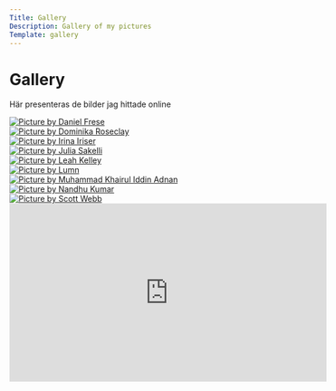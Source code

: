 ```yaml
---
Title: Gallery
Description: Gallery of my pictures
Template: gallery
---
```


Gallery
==========================

Här presenteras de bilder jag hittade online

<div class="gallerycontent">
    <a href="%assets_url%/img/pexels-daniel-frese.jpg" target="_blank">
        <picture>
            <source media="(max-width: 768px)" srcset="%assets_url%/img/pic11.jpg">
            <source media="(min-width: 769px)" srcset="%assets_url%/img/pic12.jpg">
            <img src="%assets_url%/img/pexels-daniel-frese.jpg" alt="Picture by Daniel Frese">
        </picture>
    </a>
</div>
<div class="gallerycontent">
    <a href="%assets_url%/img/pexels-dominika-roseclay.jpg" target="_blank">
        <picture>
            <source media="(max-width: 768px)" srcset="%assets_url%/img/pic21.jpg">
            <source media="(min-width: 769px)" srcset="%assets_url%/img/pic22.jpg">
            <img src="%assets_url%/img/pexels-dominika-roseclay.jpg" alt="Picture by Dominika Roseclay">
        </picture>
    </a>
</div>
<div class="gallerycontent">
    <a href="%assets_url%/img/pexels-irina-iriser.jpg" target="_blank">
        <picture>
            <source media="(max-width: 768px)" srcset="%assets_url%/img/pic31.jpg">
            <source media="(min-width: 769px)" srcset="%assets_url%/img/pic32.jpg">
            <img src="%assets_url%/img/pexels-irina-iriser.jpg" alt="Picture by Irina Iriser">
        </picture>
    </a>
</div>
<div class="gallerycontent">
    <a href="%assets_url%/img/pexels-julia-sakelli.jpg" target="_blank">
        <picture>
            <source media="(max-width: 768px)" srcset="%assets_url%/img/pic41.jpg">
            <source media="(min-width: 769px)" srcset="%assets_url%/img/pic42.jpg">
            <img src="%assets_url%/img/pexels-julia-sakelli.jpg" alt="Picture by Julia Sakelli">
        </picture>
    </a>
</div>
<div class="gallerycontent">
    <a href="%assets_url%/img/pexels-leah-kelley.jpg" target="_blank">
        <picture>
            <source media="(max-width: 768px)" srcset="%assets_url%/img/pic51.jpg">
            <source media="(min-width: 769px)" srcset="%assets_url%/img/pic52.jpg">
            <img src="%assets_url%/img/pexels-leah-kelley.jpg" alt="Picture by Leah Kelley">
        </picture>
    </a>
</div>
<div class="gallerycontent">
    <a href="%assets_url%/img/pexels-lumn.jpg" target="_blank">
        <picture>
            <source media="(max-width: 768px)" srcset="%assets_url%/img/pic61.jpg">
            <source media="(min-width: 769px)" srcset="%assets_url%/img/pic62.jpg">
            <img src="%assets_url%/img/pexels-lumn.jpg" alt="Picture by Lumn">
        </picture>
    </a>
</div>
<div class="gallerycontent">
    <a href="%assets_url%/img/pexels-muhammad-khairul-iddin-adnan.jpg" target="_blank">
        <picture>
            <source media="(max-width: 768px)" srcset="%assets_url%/img/pic71.jpg">
            <source media="(min-width: 769px)" srcset="%assets_url%/img/pic72.jpg">
            <img src="%assets_url%/img/pexels-muhammad-khairul-iddin-adnan.jpg" alt="Picture by Muhammad Khairul Iddin Adnan">
        </picture>
    </a>
</div>
<div class="gallerycontent">
    <a href="%assets_url%/img/pexels-nandhu-kumar.jpg" target="_blank">
        <picture>
            <source media="(max-width: 768px)" srcset="%assets_url%/img/pic81.jpg">
            <source media="(min-width: 769px)" srcset="%assets_url%/img/pic82.jpg">
            <img src="%assets_url%/img/pexels-nandhu-kumar.jpg" alt="Picture by Nandhu Kumar">
        </picture>
    </a>
</div>
<div class="gallerycontent">
    <a href="%assets_url%/img/pexels-scott-webb.jpg" target="_blank">
        <picture>
            <source media="(max-width: 768px)" srcset="%assets_url%/img/pic91.jpg">
            <source media="(min-width: 769px)" srcset="%assets_url%/img/pic92.jpg">
            <img src="%assets_url%/img/pexels-scott-webb.jpg" alt="Picture by Scott Webb">
        </picture>
    </a>
</div>
<div class="youtube">
    <iframe width="560" height="315" src="https://www.youtube.com/embed/-Ajrz3JPig0" title="YouTube video player" frameborder="0" allow="accelerometer; autoplay; clipboard-write; encrypted-media; gyroscope; picture-in-picture" allowfullscreen></iframe>
</div>
